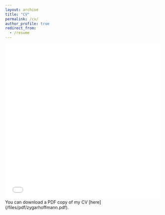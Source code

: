 ```yaml
---
layout: archive
title: "CV"
permalink: /cv/
author_profile: true
redirect_from:
  - /resume
---
```


<iframe src="/files/pdf/zygarhoffmann_cv.pdf" width="100%" height="500" frameborder="no" border="0" marginwidth="0" marginheight="0"></iframe>
You can download a PDF copy of my CV [here](/files/pdf/zygarhoffmann.pdf).